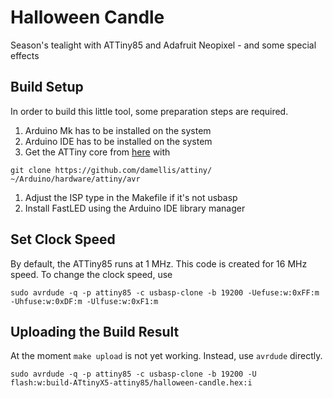 # Halloween Candle
Season's tealight with ATTiny85 and Adafruit Neopixel - and some special effects

## Build Setup

In order to build this little tool, some preparation steps are required.

1. Arduino Mk has to be installed on the system
1. Arduino IDE has to be installed on the system
1. Get the ATTiny core from [here](https://github.com/damellis/attiny/) with 

```git clone https://github.com/damellis/attiny/ ~/Arduino/hardware/attiny/avr```

1. Adjust the ISP type in the Makefile if it's not usbasp
1. Install FastLED using the Arduino IDE library manager

## Set Clock Speed

By default, the ATTiny85 runs at 1 MHz. This code is created for 16 MHz speed.
To change the clock speed, use

```
sudo avrdude -q -p attiny85 -c usbasp-clone -b 19200 -Uefuse:w:0xFF:m
-Uhfuse:w:0xDF:m -Ulfuse:w:0xF1:m
```

## Uploading the Build Result

At the moment `make upload` is not yet working. Instead, use `avrdude`
directly.

```
sudo avrdude -q -p attiny85 -c usbasp-clone -b 19200 -U
flash:w:build-ATtinyX5-attiny85/halloween-candle.hex:i
```
